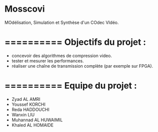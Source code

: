 Mosscovi
=
MOdélisation, Simulation et Synthèse d'un COdec VIdéo.

==========
Objectifs du projet :
=
- concevoir des algorithmes de compression video.
- tester et mesurer les performances.
- réaliser une chaîne de transmission complète (par exemple sur FPGA).

==========
Equipe du projet :
=
- Zyad AL AMRI
- Youssef KORCHI
- Reda HADDOUCHI
- Wanxin LIU
- Muhannad AL HUWAIMIL
- Khaled AL HOMAIDE
